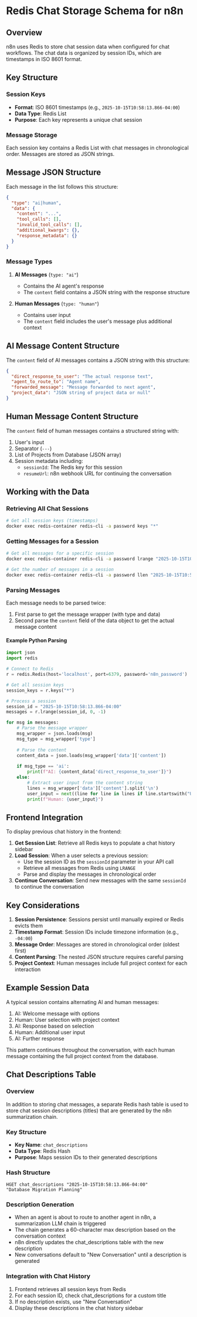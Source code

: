 # Redis Chat Storage Schema for n8n

## Overview

n8n uses Redis to store chat session data when configured for chat workflows. The chat data is organized by session IDs, which are timestamps in ISO 8601 format.

## Key Structure

### Session Keys
- **Format**: ISO 8601 timestamps (e.g., `2025-10-15T10:58:13.866-04:00`)
- **Data Type**: Redis List
- **Purpose**: Each key represents a unique chat session

### Message Storage
Each session key contains a Redis List with chat messages in chronological order. Messages are stored as JSON strings.

## Message JSON Structure

Each message in the list follows this structure:

```json
{
  "type": "ai|human",
  "data": {
    "content": "...",
    "tool_calls": [],
    "invalid_tool_calls": [],
    "additional_kwargs": {},
    "response_metadata": {}
  }
}
```

### Message Types

1. **AI Messages** (`type: "ai"`)
   - Contains the AI agent's response
   - The `content` field contains a JSON string with the response structure

2. **Human Messages** (`type: "human"`)
   - Contains user input
   - The `content` field includes the user's message plus additional context

## AI Message Content Structure

The `content` field of AI messages contains a JSON string with this structure:

```json
{
  "direct_response_to_user": "The actual response text",
  "agent_to_route_to": "Agent name",
  "forwarded_message": "Message forwarded to next agent",
  "project_data": "JSON string of project data or null"
}
```

## Human Message Content Structure

The `content` field of human messages contains a structured string with:

1. User's input
2. Separator (`---`)
3. List of Projects from Database (JSON array)
4. Session metadata including:
   - `sessionId`: The Redis key for this session
   - `resumeUrl`: n8n webhook URL for continuing the conversation

## Working with the Data

### Retrieving All Chat Sessions
```bash
# Get all session keys (timestamps)
docker exec redis-container redis-cli -a password keys "*"
```

### Getting Messages for a Session
```bash
# Get all messages for a specific session
docker exec redis-container redis-cli -a password lrange "2025-10-15T10:58:13.866-04:00" 0 -1

# Get the number of messages in a session
docker exec redis-container redis-cli -a password llen "2025-10-15T10:58:13.866-04:00"
```

### Parsing Messages

Each message needs to be parsed twice:
1. First parse to get the message wrapper (with type and data)
2. Second parse the `content` field of the data object to get the actual message content

#### Example Python Parsing
```python
import json
import redis

# Connect to Redis
r = redis.Redis(host='localhost', port=6379, password='n8n_password')

# Get all session keys
session_keys = r.keys("*")

# Process a session
session_id = "2025-10-15T10:58:13.866-04:00"
messages = r.lrange(session_id, 0, -1)

for msg in messages:
    # Parse the message wrapper
    msg_wrapper = json.loads(msg)
    msg_type = msg_wrapper['type']
    
    # Parse the content
    content_data = json.loads(msg_wrapper['data']['content'])
    
    if msg_type == 'ai':
        print(f"AI: {content_data['direct_response_to_user']}")
    else:
        # Extract user input from the content string
        lines = msg_wrapper['data']['content'].split('\n')
        user_input = next((line for line in lines if line.startswith("User's Most Recent Chat Input:")), "")
        print(f"Human: {user_input}")
```

## Frontend Integration

To display previous chat history in the frontend:

1. **Get Session List**: Retrieve all Redis keys to populate a chat history sidebar
2. **Load Session**: When a user selects a previous session:
   - Use the session ID as the `sessionId` parameter in your API call
   - Retrieve all messages from Redis using `LRANGE`
   - Parse and display the messages in chronological order
3. **Continue Conversation**: Send new messages with the same `sessionId` to continue the conversation

## Key Considerations

1. **Session Persistence**: Sessions persist until manually expired or Redis evicts them
2. **Timestamp Format**: Session IDs include timezone information (e.g., `-04:00`)
3. **Message Order**: Messages are stored in chronological order (oldest first)
4. **Content Parsing**: The nested JSON structure requires careful parsing
5. **Project Context**: Human messages include full project context for each interaction

## Example Session Data

A typical session contains alternating AI and human messages:

1. AI: Welcome message with options
2. Human: User selection with project context
3. AI: Response based on selection
4. Human: Additional user input
5. AI: Further response

This pattern continues throughout the conversation, with each human message containing the full project context from the database.

## Chat Descriptions Table

### Overview
In addition to storing chat messages, a separate Redis hash table is used to store chat session descriptions (titles) that are generated by the n8n summarization chain.

### Key Structure
- **Key Name**: `chat_descriptions`
- **Data Type**: Redis Hash
- **Purpose**: Maps session IDs to their generated descriptions

### Hash Structure
```
HGET chat_descriptions "2025-10-15T10:58:13.866-04:00"
"Database Migration Planning"
```

### Description Generation
- When an agent is about to route to another agent in n8n, a summarization LLM chain is triggered
- The chain generates a 60-character max description based on the conversation context
- n8n directly updates the chat_descriptions table with the new description
- New conversations default to "New Conversation" until a description is generated

### Integration with Chat History
1. Frontend retrieves all session keys from Redis
2. For each session ID, check chat_descriptions for a custom title
3. If no description exists, use "New Conversation"
4. Display these descriptions in the chat history sidebar